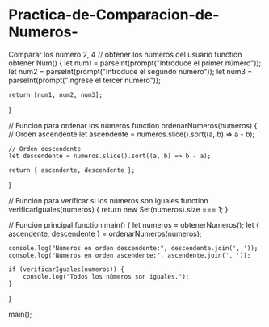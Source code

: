 # Practica-de-Comparacion-de-Numeros-
Comparar los número 2, 4
// obtener los números del usuario
function obtener Num() {
    let num1 = parseInt(prompt("Introduce el primer número"));
    let num2 = parseInt(prompt("Introduce el segundo número"));
    let num3 = parseInt(prompt("Ingrese el tercer número"));

    return [num1, num2, num3];
}

// Función para ordenar los números
function ordenarNumeros(numeros) {
    // Orden ascendente
    let ascendente = numeros.slice().sort((a, b) => a - b);
    
    // Orden descendente
    let descendente = numeros.slice().sort((a, b) => b - a);

    return { ascendente, descendente };
}

// Función para verificar si los números son iguales
function verificarIguales(numeros) {
    return new Set(numeros).size === 1;
}

// Función principal
function main() {
    let numeros = obtenerNumeros();
    let { ascendente, descendente } = ordenarNumeros(numeros);

    console.log("Números en orden descendente:", descendente.join(', '));
    console.log("Números en orden ascendente:", ascendente.join(', '));

    if (verificarIguales(numeros)) {
        console.log("Todos los números son iguales.");
    }
}

main();

